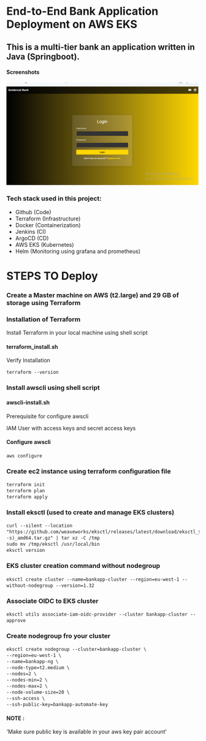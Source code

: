 
# End-to-End Bank Application Deployment on AWS EKS


## This is a multi-tier bank an application written in Java (Springboot).

#### Screenshots

![App Screenshot](https://github.com/2604manishyadav/Bankapp/blob/86627cd7887c50fd3be7550a35dc65625a5bde15/springboot.PNG)

### Tech stack used in this project:

- Github (Code)  
- Terraform (Infrastructure)  
- Docker (Containerization)  
- Jenkins (CI)  
- ArgoCD (CD)  
- AWS EKS (Kubernetes)  
- Helm (Monitoring using grafana and prometheus)


# STEPS TO Deploy

### Create a Master machine on AWS (t2.large) and 29 GB of storage using Terraform

### Installation of Terraform

Install Terraform in your local machine using shell script
 
#### terraform_install.sh 

Verify Installation

    terraform --version

### Install awscli using shell script

#### awscli-install.sh

Prerequisite for configure awscli

IAM User with access keys and secret access keys

#### Configure awscli

    aws configure

### Create ec2 instance using terraform configuration file

    terraform init 
    terraform plan  
    terraform apply

### Install eksctl (used to create and manage EKS clusters)

    curl --silent --location "https://github.com/weaveworks/eksctl/releases/latest/download/eksctl_$(uname -s)_amd64.tar.gz" | tar xz -C /tmp
    sudo mv /tmp/eksctl /usr/local/bin
    eksctl version

### EKS cluster creation command without nodegroup

    eksctl create cluster --name=bankapp-cluster --region=eu-west-1 --without-nodegroup --version=1.32

### Associate OIDC to EKS cluster

    eksctl utils associate-iam-oidc-provider --cluster bankapp-cluster --approve

### Create nodegroup fro your cluster

    eksctl create nodegroup --cluster=bankapp-cluster \
    --region=eu-west-1 \
    --name=bankapp-ng \
    --node-type=t2.medium \
    --nodes=2 \
    --nodes-min=2 \
    --nodes-max=2 \
    --node-volume-size=20 \
    --ssh-access \
    --ssh-public-key=bankapp-automate-key


#### NOTE :   

'Make sure public key is available in your aws key pair account'



